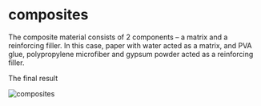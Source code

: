 # composites

The composite material consists of 2 components – a matrix and a reinforcing filler. In this case, paper with water acted as a matrix, and PVA glue, polypropylene microfiber and gypsum powder acted as a reinforcing filler.

The final result

![composites](https://user-images.githubusercontent.com/114235448/209240325-86d50fcc-5451-485e-916d-1f4729ba3a94.jpg)
